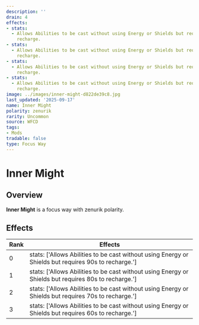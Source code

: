 ```yaml
---
description: ''
drain: 4
effects:
- stats:
  - Allows Abilities to be cast without using Energy or Shields but requires 90s to
    recharge.
- stats:
  - Allows Abilities to be cast without using Energy or Shields but requires 80s to
    recharge.
- stats:
  - Allows Abilities to be cast without using Energy or Shields but requires 70s to
    recharge.
- stats:
  - Allows Abilities to be cast without using Energy or Shields but requires 60s to
    recharge.
image: ../images/inner-might-d822de39c8.jpg
last_updated: '2025-09-17'
name: Inner Might
polarity: zenurik
rarity: Uncommon
source: WFCD
tags:
- Mods
tradable: false
type: Focus Way
---
```


# Inner Might

## Overview

**Inner Might** is a focus way with zenurik polarity.

## Effects

| Rank | Effects |
|------|----------|
| 0 | stats: ['Allows Abilities to be cast without using Energy or Shields but requires 90s to recharge.'] |
| 1 | stats: ['Allows Abilities to be cast without using Energy or Shields but requires 80s to recharge.'] |
| 2 | stats: ['Allows Abilities to be cast without using Energy or Shields but requires 70s to recharge.'] |
| 3 | stats: ['Allows Abilities to be cast without using Energy or Shields but requires 60s to recharge.'] |

